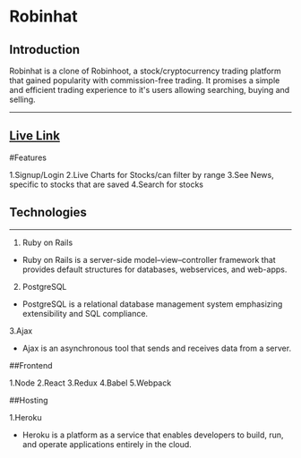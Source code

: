 # Robinhat

Introduction
---
Robinhat is a clone of Robinhoot, a stock/cryptocurrency trading platform that gained popularity with commission-free trading.
It promises a simple and efficient trading experience to it's users allowing searching, buying and selling.


---
[Live Link](https://robinhat.herokuapp.com/#/)
---

#Features

1.Signup/Login
2.Live Charts for Stocks/can filter by range
3.See News, specific to stocks that are saved
4.Search for stocks


## Technologies 
---
1. Ruby on Rails

  -  Ruby on Rails is a server-side model–view–controller framework that provides default structures for databases, webservices, and web-apps.

2. PostgreSQL

  -  PostgreSQL is a relational database management system emphasizing extensibility and SQL compliance.

3.Ajax

  -  Ajax is an asynchronous tool that sends and receives data from a server.

##Frontend

1.Node
2.React
3.Redux
4.Babel
5.Webpack

##Hosting

1.Heroku 

  - Heroku is a platform as a service that enables developers to build, run, and operate applications entirely in the cloud.
